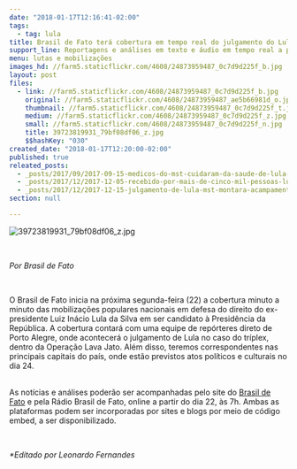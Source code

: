 ```yaml
---
date: "2018-01-17T12:16:41-02:00"
tags:
  - tag: lula
title: Brasil de Fato terá cobertura em tempo real do julgamento do Lula
support_line: Reportagens e análises em texto e áudio em tempo real a partir do dia 22.
menu: lutas e mobilizações
images_hd: //farm5.staticflickr.com/4608/24873959487_0c7d9d225f_b.jpg
layout: post
files:
  - link: //farm5.staticflickr.com/4608/24873959487_0c7d9d225f_b.jpg
    original: //farm5.staticflickr.com/4608/24873959487_ae5b66981d_o.jpg
    thumbnail: //farm5.staticflickr.com/4608/24873959487_0c7d9d225f_t.jpg
    medium: //farm5.staticflickr.com/4608/24873959487_0c7d9d225f_z.jpg
    small: //farm5.staticflickr.com/4608/24873959487_0c7d9d225f_n.jpg
    title: 39723819931_79bf08df06_z.jpg
    $$hashKey: "030"
created_date: "2018-01-17T12:20:00-02:00"
published: true
releated_posts:
  - _posts/2017/09/2017-09-15-medicos-do-mst-cuidaram-da-saude-de-lula-durante-a-caravana-pelo-nordeste.md
  - _posts/2017/12/2017-12-05-recebido-por-mais-de-cinco-mil-pessoas-lula-inicia-nova-fase-da-caravana-em-vitoria-es.md
  - _posts/2017/12/2017-12-15-julgamento-de-lula-mst-montara-acampamento-em-porto-alegre.md
section: null

---
```

<p><img alt="39723819931_79bf08df06_z.jpg" src="//farm5.staticflickr.com/4608/24873959487_0c7d9d225f_b.jpg" /></p>

<p>&nbsp;</p>

<p><em>Por Brasil de Fato</em></p>

<p>&nbsp;</p>

<p>O Brasil de Fato inicia na pr&oacute;xima segunda-feira (22) a cobertura minuto a minuto das mobiliza&ccedil;&otilde;es populares nacionais em defesa do direito do ex-presidente Luiz In&aacute;cio Lula da Silva em ser candidato &agrave; Presid&ecirc;ncia da Rep&uacute;blica. A cobertura contar&aacute; com uma equipe de rep&oacute;rteres direto de Porto Alegre, onde acontecer&aacute; o julgamento de Lula no caso do tr&iacute;plex, dentro da Opera&ccedil;&atilde;o Lava Jato. Al&eacute;m disso, teremos correspondentes nas principais capitais do pa&iacute;s, onde est&atilde;o previstos atos pol&iacute;ticos e culturais no dia 24.</p>

<p><br />
As not&iacute;cias e an&aacute;lises poder&atilde;o ser acompanhadas pelo site do <a href="https://www.brasildefato.com.br/">Brasil de Fato</a> e pela R&aacute;dio Brasil de Fato, online a partir do dia 22, &agrave;s 7h. Ambas as plataformas podem ser incorporadas por sites e blogs por meio de c&oacute;digo embed, a ser disponibilizado.</p>

<p>&nbsp;</p>

<p><em>*Editado por Leonardo Fernandes</em></p>
